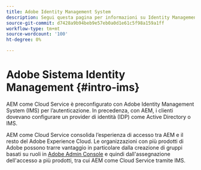 ```yaml
---
title: Adobe Identity Management System
description: Segui questa pagina per informazioni su Identity Management System.
source-git-commit: d7428a9b94beb9e57eb0a0d1e61c5f98a159a1ff
workflow-type: tm+mt
source-wordcount: '100'
ht-degree: 0%

---
```



# Adobe Sistema Identity Management {#intro-ims}

AEM come Cloud Service è preconfigurato con Adobe Identity Management System (IMS) per l’autenticazione. In precedenza, con AEM, i clienti dovevano configurare un provider di identità (IDP) come Active Directory o IMS.

AEM come Cloud Service consolida l’esperienza di accesso tra AEM e il resto del Adobe Experience Cloud. Le organizzazioni con più prodotti di Adobe possono trarre vantaggio in particolare dalla creazione di gruppi basati su ruoli in [Adobe Admin Console](/help/onboarding/learn-concepts/admin-console.md) e quindi dall&#39;assegnazione dell&#39;accesso a più prodotti, tra cui AEM come Cloud Service tramite IMS.